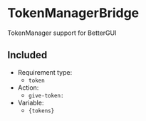 # TokenManagerBridge

TokenManager support for BetterGUI

## Included

* Requirement type:
    * `token`
* Action:
    * `give-token:`
* Variable:
    * `{tokens}`
